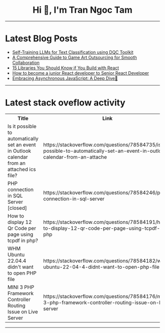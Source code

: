 <h1 align="center">Hi 👋, I'm Tran Ngoc Tam</h1>

---

# Latest Blog Posts 
<!-- BLOG-POST-LIST:START -->
- [Self-Training LLMs for Text Classification using DQC Toolkit](https://dev.to/sumanthprabhu/self-training-llms-for-text-classification-using-dqc-toolkit-13a4)
- [A Comprehensive Guide to Game Art Outsourcing for Smooth Collaboration](https://dev.to/ediiie/a-comprehensive-guide-to-game-art-outsourcing-for-smooth-collaboration-3kh8)
- [15 Libraries You Should Know if You Build with React](https://dev.to/afzalimdad9/15-libraries-you-should-know-if-you-build-with-react-4eg5)
- [How to become a junior React developer to Senior React Developer](https://dev.to/subhadeep-das/how-to-become-a-junior-react-developer-to-senior-react-developer-3c7k)
- [Embracing Asynchronous JavaScript: A Deep Dive🚀](https://dev.to/dharamgfx/embracing-asynchronous-javascript-a-deep-dive-559l)
<!-- BLOG-POST-LIST:END -->

---

# Latest stack oveflow activity
<table>
  <tr><th>Title</th><th>Link</th></tr>
  <!-- STACKOVERFLOW:START --><tr><td>Is it possible to automatically set an event in Outlook calendar from an attached ics file?</td><td>https://stackoverflow.com/questions/78584735/is-it-possible-to-automatically-set-an-event-in-outlook-calendar-from-an-attache</td></tr><tr><td>PHP connection in SQL Server [closed]</td><td>https://stackoverflow.com/questions/78584246/php-connection-in-sql-server</td></tr><tr><td>How to display 12 Qr Code per page using tcpdf in php?</td><td>https://stackoverflow.com/questions/78584191/how-to-display-12-qr-code-per-page-using-tcpdf-in-php</td></tr><tr><td>WHM Ubuntu 22.04.4 didn&#39;t want to open PHP file</td><td>https://stackoverflow.com/questions/78584182/whm-ubuntu-22-04-4-didnt-want-to-open-php-file</td></tr><tr><td>MINI 3 PHP Framework Controller Routing Issue on Live Server</td><td>https://stackoverflow.com/questions/78584176/mini-3-php-framework-controller-routing-issue-on-live-server</td></tr><!-- STACKOVERFLOW:END -->
</table>

---


